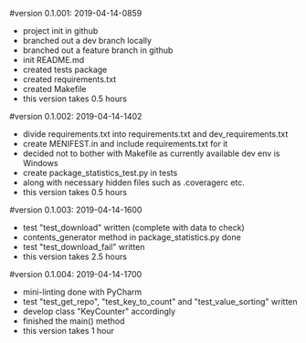 #version 0.1.001: 2019-04-14-0859 

  * project init in github
  * branched out a dev branch locally
  * branched out a feature branch in github
  * init README.md
  * created tests package
  * created requirements.txt
  * created Makefile
  * this version takes 0.5 hours
    
#version 0.1.002: 2019-04-14-1402

  * divide requirements.txt into requirements.txt and dev_requirements.txt
  * create MENIFEST.in and include requirements.txt for it
  * decided not to bother with Makefile as currently available dev env is Windows
  * create package_statistics_test.py in tests
  * along with necessary hidden files such as .coveragerc etc. 
  * this version takes 0.5 hours
  
#version 0.1.003: 2019-04-14-1600
  * test "test_download" written (complete with data to check)
  * contents_generator method in package_statistics.py done
  * test "test_download_fail" written
  * this version takes 2.5 hours
  
#version 0.1.004: 2019-04-14-1700
  * mini-linting done with PyCharm
  * test "test_get_repo", "test_key_to_count" and "test_value_sorting" written
  * develop class "KeyCounter" accordingly
  * finished the main() method
  * this version takes 1 hour
  
